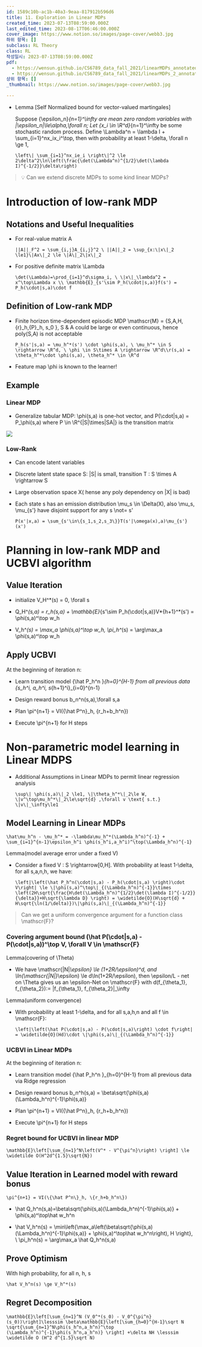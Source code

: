 ```yaml
---
id: 1589c10b-ac1b-40a3-9eaa-817912b596d6
title: 11. Exploration in Linear MDPs
created_time: 2023-07-13T08:59:00.000Z
last_edited_time: 2023-08-17T06:46:00.000Z
cover_image: https://www.notion.so/images/page-cover/webb3.jpg
하위 항목: []
subclass: RL Theory
class: RL
작성일시: 2023-07-13T08:59:00.000Z
pdf:
  - https://wensun.github.io/CS6789_data_fall_2021/linearMDPs_annotated.pdf
  - https://wensun.github.io/CS6789_data_fall_2021/linearMDPs_2_annotated.pdf
상위 항목: []
_thumbnail: https://www.notion.so/images/page-cover/webb3.jpg

---
```


*   Lemma \[Self Normalized bound for vector-valued martingales]

    Suppose {\epsilon\_n}*{n=1}^\infty are mean zero random variables with |\epsilon\_n|\le\alpha,\forall n; Let {x\_i \in \R^d}*{n=1}^\infty be some stochastic random process. Define \Lambda^n = \lambda I + \sum\_{i=1}^nx\_ix\_i^\top, then with probability at least 1-\delta, \forall n \ge 1,

    ```undefined
    \left\| \sum_{i=1}^nx_ie_i \right\|^2 \le 2\delta^2\ln\left(\frac{\det(\Lambda^n)^{1/2}\det(\lambda I)^{-1/2}}\delta\right)
    ```

> 💡 Can we extend discrete MDPs to some kind linear MDPs?

# Introduction of low-rank MDP

## Notations and Useful Inequalities

*   For real-value matrix A

    ```undefined
    ||A||_F^2 = \sum_{i,j}A_{i,j}^2 \ ||A||_2 = \sup_{x:\|x\|_2 \le1}\|Ax\|_2 \le \|A\|_2\|x\|_2
    ```

*   For positive definite matrix \Lambda

    ```undefined
    \det(\Lambda)=\prod_{i=1}^d\sigma_i, \ \|x\|_\lambda^2 = x^\top\Lambda x \\ \mathbb{E}_{s'\sim P_h(\cdot|s,a)}f(s') = P_h(\cdot|s,a)\cdot f
    ```

## Definition of Low-rank MDP

*   Finite horizon time-dependent episodic MDP \mathscr{M} = {S,A,H,{r}\_h,{P}\_h, s\_0 }, S & A could be large or even continuous, hence poly(S,A) is not acceptable

    ```undefined
    P_h(s'|s,a) = \mu_h^*(s') \cdot \phi(s,a), \ \mu_h^* \in S \rightarrow \R^d, \ \phi \in S\times A \rightarrow \R^d\\r(s,a) = \theta_h^*\cdot \phi(s,a), \theta_h^* \in \R^d
    ```

*   Feature map \phi is known to the learner!

## Example

### Linear MDP

*   Generalize tabular MDP: \phi(s,a) is one-hot vector, and P(\cdot|s,a) = P\_\phi(s,a) where P \in \R^{|S|\times|SA|} is the transition matrix

![](https://s3.us-west-2.amazonaws.com/secure.notion-static.com/73c05bfe-8868-449c-bc3e-1445af5a630f/Untitled.png?X-Amz-Algorithm=AWS4-HMAC-SHA256\&X-Amz-Content-Sha256=UNSIGNED-PAYLOAD\&X-Amz-Credential=AKIAT73L2G45EIPT3X45%2F20231112%2Fus-west-2%2Fs3%2Faws4_request\&X-Amz-Date=20231112T004632Z\&X-Amz-Expires=3600\&X-Amz-Signature=0c15522e0a739113357b58296b4a7f7fd5ca3c380c83c205685ea52e5c45b19a\&X-Amz-SignedHeaders=host\&x-id=GetObject)

### Low-Rank

*   Can encode latent variables

*   Discrete latent state space S: |S| is small, transition T : S \times A \rightarrow S

*   Large observation space X( hense any poly dependency on |X| is bad)

*   Each state s has an emission distribution \mu\_s \in \Delta(X), also \mu\_s, \mu\_{s'} have disjoint support for any s \not= s'

    ```undefined
    P(x'|x,a) = \sum_{s'\in\{s_1,s_2,s_3\}}T(s'|\omega(x),a)\mu_{s'}(x')
    ```

# Planning in low-rank MDP and UCBVI algorithm

## Value Iteration

*   initialize V\_H^\*(s) = 0, \forall s

*   Q\_H^*(s,a) = r\_h(s,a) + \mathbb{E}*{s'\sim P\_h(\cdot|s,a)}V*{h+1}^*(s') = \phi(s,a)^\top w\_h

*   V\_h^*(s) = \max\_a \phi(s,a)^\top w\_h, \pi\_h^*(s) = \arg\max\_a \phi(s,a)^\top w\_h

## Apply UCBVI

At the beginning of iteration n:

*   Learn transition model {\hat P\_h^n }*{h=0}^{H-1} from all previous data {s\_h^i, a\_h^i, s*{h+1}^i}\_{i=0}^{n-1}

*   Design reward bonus b\_n^n(s,a),\forall s,a

*   Plan \pi^{n+1} = VI({\hat P^n}\_h, {r\_h+b\_h^n})

*   Execute \pi^{n+1} for H steps

# Non-parametric model learning in Linear MDPS

*   Additional Assumptions in Linear MDPs to permit linear regression analysis

    ```undefined
    \sup\| \phi(s,a)\|_2 \le1, \|\theta_h^*\|_2\le W, \|v^\top\mu_h^*\|_2\le\sqrt{d} ,\forall v \text{ s.t.} \|v\|_\infty\le1
    ```

## Model Learning in Linear MDPs

```undefined
\hat\mu_h^n - \mu_h^* = -\lambda\mu_h^*(\Lambda_h^n)^{-1} + \sum_{i=1}^{n-1}\epsilon_h^i \phi(s_h^i,a_h^i)^\top(\Lambda_h^n)^{-1}
```

Lemma(model average error under a fixed V)

*   Consider a fixed V : S \rightarrow\[0,H]. With probability at least 1-\delta, for all s,a,n,h, we have:

    ```undefined
    \left|\left(\hat P_h^n(\cdot|s,a) - P_h(\cdot|s,a) \right)\cdot V\right| \le \|\phi(s,a)^\top\|_{(\Lambda_h^n)^{-1}}\times \left(2H\sqrt{\frac{H\det(\Lambda_h^n)^{1/2}\det(\lambda I)^{-1/2}}{\delta}}+H\sqrt{\lambda D} \right) = \widetilde{O}(H\sqrt{d} + H\sqrt{\ln(1/\delta)})\|\phi(s,a)\|_{(\Lambda_h^n)^{-1}}
    ```

> Can we get a uniform convergence argument for a function class \mathscr{F}?

### Covering argument bound (\hat P(\cdot|s,a) - P(\cdot|s,a))^\top V, \forall V \in \mathscr{F}

Lemma(covering of \Theta)

*   We have \mathscr{|N|*\epsilon} \le (1+2R/\epsilon)^d, and \ln(\mathscr{|N|}*\epsilon) \le d\ln(1+2R/\epsilon), then \epsilon/L - net on \Theta gives us an \epsilon-Net on \mathscr{F} with d(f\_{\theta\_1}, f\_{\theta\_2}):= |f\_{\theta\_1}, f\_{\theta\_2}|\_\infty

Lemma(uniform convergence)

*   With probability at least 1-\delta, and for all s,a,h,n and all f \in \mathscr{F}:

    ```undefined
    \left|\left(\hat P(\cdot|s,a) - P(\cdot|s,a)\right) \cdot f\right| = \widetilde{O}(Hd)\cdot \|\phi(s,a)\|_{(\Lambda_h^n)^{-1}}
    ```

### UCBVI in Linear MDPs

At the beginning of iteration n:

*   Learn transition model {\hat P\_h^n }\_{h=0}^{H-1} from all previous data via Ridge regression

*   Design reward bonus b\_n^h(s,a) = \beta\sqrt{\phi(s,a)(\Lambda\_h^n)^{-1}\phi(s,a)}

*   Plan \pi^{n+1} = VI({\hat P^n}\_h, {r\_h+b\_h^n})

*   Execute \pi^{n+1} for H steps

### Regret bound for UCBVI in linear MDP

```undefined
\mathbb{E}\left[\sum_{n=1}^N\left(V^* - V^{\pi^n}\right) \right] \le \widetilde O(H^2d^{1.5}\sqrt{N})
```

## Value Iteration in Learned model with reward bonus

```undefined
\pi^{n+1} = VI(\{\hat P^n\}_h, \{r_h+b_h^n\})
```

*   \hat Q\_h^n(s,a)=\beta\sqrt{\phi(s,a)(\Lambda\_h^n)^{-1}\phi(s,a)} + \phi(s,a)^\top\hat w\_h^n

*   \hat V\_h^n(s) = \min\left{\max\_a\left(\beta\sqrt{\phi(s,a)(\Lambda\_h^n)^{-1}\phi(s,a)} + \phi(s,a)^\top\hat w\_h^n\right), H \right}, \ \pi\_h^n(s) = \arg\max\_a \hat Q\_h^n(s,a)

## Prove Optimism

With high probability, for all n, h, s

```undefined
\hat V_h^n(s) \ge V_h^*(s)
```

## Regret Decomposition

```undefined
\mathbb{E}\left[\sum_{n=1}^N (V_0^*(s_0) - V_0^{\pi^n}(s_0))\right]\lesssim \beta\mathbb{E}\left[\sum_{h=0}^{H-1}\sqrt N \sqrt{\sum_{n=1}^N\phi(s_h^n,a_h^n)^\top (\Lambda_h^n)^{-1}\phi(s_h^n,a_h^n)} \right] +\delta NH \lesssim \widetilde O (H^2 d^{1.5}\sqrt N)
```
